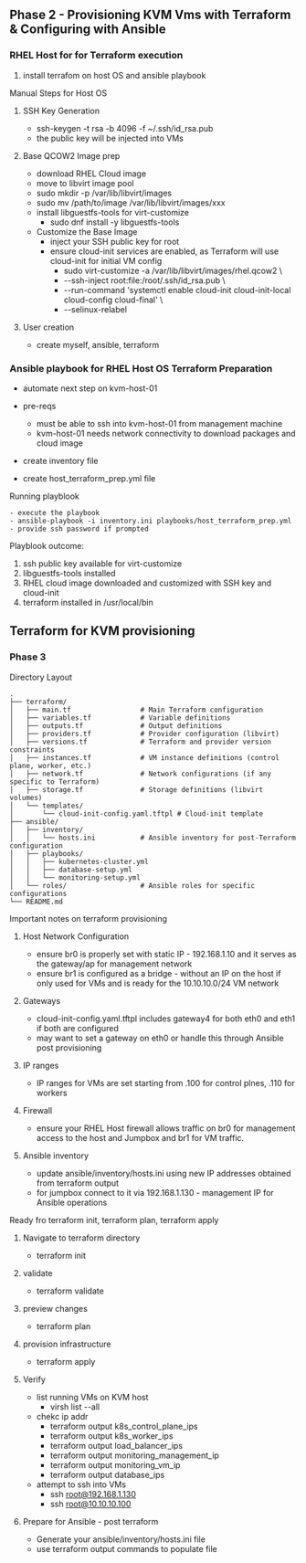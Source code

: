 ## Phase 2 - Provisioning KVM Vms with Terraform & Configuring with Ansible

### RHEL Host for for Terraform execution

1. install terrafom on host OS and ansible playbook

Manual Steps for Host OS

1. SSH Key Generation
	- ssh-keygen -t rsa -b 4096 -f ~/.ssh/id_rsa.pub
	- the public key will be injected into VMs

2. Base QCOW2 Image prep
	- download RHEL Cloud image
	- move to libvirt image pool
	- sudo mkdir -p /var/lib/libvirt/images
	- sudo mv /path/to/image /var/lib/libvirt/images/xxx
	- install libguestfs-tools for virt-customize
		- sudo dnf install -y libguestfs-tools
	- Customize the Base Image
		- inject your SSH public key for root
		- ensure cloud-init services are enabled, as Terraform will use cloud-init for initial VM config
			- sudo virt-customize -a /var/lib/libvirt/images/rhel.qcow2 \
			- --ssh-inject root:file:/root/.ssh/id_rsa.pub \
			- --run-command 'systemctl enable cloud-init cloud-init-local cloud-config cloud-final' \
			- --selinux-relabel
3. User creation
	- create myself, ansible, terraform
			
### Ansible playbook for RHEL Host OS Terraform Preparation

- automate next step on kvm-host-01
- pre-reqs
	- must be able to ssh into kvm-host-01 from management machine
	- kvm-host-01 needs network connectivity to download packages and cloud image
	
- create inventory file
- create host_terraform_prep.yml file

Running playblook

	- execute the playbook
	- ansible-playbook -i inventory.ini playbooks/host_terraform_prep.yml
	- provide ssh password if prompted

Playblook outcome:
1. ssh public key available for virt-customize
2. libguestfs-tools installed
3. RHEL cloud image downloaded and customized with SSH key and cloud-init
4. terraform installed in /usr/local/bin


## Terraform for KVM provisioning

### Phase 3

Directory Layout
```
.
├── terraform/
│   ├── main.tf                 # Main Terraform configuration
│   ├── variables.tf            # Variable definitions
│   ├── outputs.tf              # Output definitions
│   ├── providers.tf            # Provider configuration (libvirt)
│   ├── versions.tf             # Terraform and provider version constraints
│   ├── instances.tf            # VM instance definitions (control plane, worker, etc.)
│   ├── network.tf              # Network configurations (if any specific to Terraform)
│   ├── storage.tf              # Storage definitions (libvirt volumes)
│   └── templates/
│       └── cloud-init-config.yaml.tftpl # Cloud-init template
├── ansible/
│   ├── inventory/
│   │   └── hosts.ini           # Ansible inventory for post-Terraform configuration
│   ├── playbooks/
│   │   ├── kubernetes-cluster.yml
│   │   ├── database-setup.yml
│   │   └── monitoring-setup.yml
│   └── roles/                  # Ansible roles for specific configurations
└── README.md
```


Important notes on terraform provisioning 

1. Host Network Configuration
	- ensure br0 is properly set with static IP - 192.168.1.10 and it serves as the gateway/ap for management network
	- ensure br1 is configured as a bridge - without an IP on the host if only used for VMs and is ready for the 10.10.10.0/24 VM network

2. Gateways
	- cloud-init-config.yaml.tftpl includes gateway4 for both eth0 and eth1 if both are configured
	- may want to set a gateway on eth0 or handle this through Ansible post provisioning

3. IP ranges 
	- IP ranges for VMs are set starting from .100 for control plnes, .110 for workers

4. Firewall
	- ensure your RHEL Host firewall allows traffic on br0 for management access to the host and Jumpbox and br1 for VM traffic. 

5. Ansible inventory
	- update ansible/inventory/hosts.ini using new IP addresses obtained from terraform output
	- for jumpbox connect to it via 192.168.1.130 - management IP for Ansible operations
	
Ready fro terraform init, terraform plan, terraform apply


1. Navigate to terraform directory
	- terraform init
2. validate
	- terraform validate
3. preview changes
	- terraform plan
4. provision infrastructure 
	- terraform apply
5. Verify
	- list running VMs on KVM host
		- virsh list --all
	- chekc ip addr
		- terraform output k8s_control_plane_ips
		- terraform output k8s_worker_ips
		- terraform output load_balancer_ips
		- terraform output monitoring_management_ip
		- terraform output monitoring_vm_ip
		- terraform output database_ips
	- attempt to ssh into VMs
		- ssh root@192.168.1.130
		- ssh root@10.10.10.100

6. Prepare for Ansible - post terraform
	- Generate your ansible/inventory/hosts.ini file
	- use terraform output commands to populate file





























